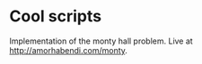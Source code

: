 Cool scripts
================

Implementation of the monty hall problem. Live at http://amorhabendi.com/monty.
